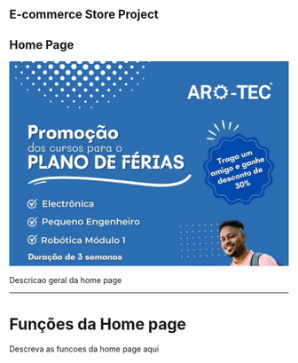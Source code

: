 ## E-commerce Store Project

## Home Page

<img src="img/plano.jpeg">

<p>
Descricao geral da home page 

</p>

<hr>

# Funções da Home page #
<p>
Descreva as funcoes da home page aqui
</p>